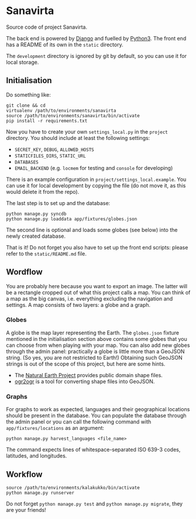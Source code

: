 # Sanavirta

Source code of project Sanavirta.

The back end is powered by [Django](https://www.djangoproject.com) and fuelled
by [Python3](https://www.python.org/). The front end has a README of its own in
the `static` directory.

The `development` directory is ignored by git by default, so you can use it for
local storage.


## Initialisation

Do something like:

```
git clone && cd
virtualenv /path/to/environments/sanavirta
source /path/to/environments/sanavirta/bin/activate
pip install -r requirements.txt
```

Now you have to create your own `settings_local.py` in the `project` directory.
You should include at least the following settings:

* `SECRET_KEY`, `DEBUG`, `ALLOWED_HOSTS`
* `STATICFILES_DIRS`, `STATIC_URL`
* `DATABASES`
* `EMAIL_BACKEND` (e.g. `locmem` for testing and `console` for developing)

There is an example configuration in `project/settings_local.example`. You can
use it for local development by copying the file (do not move it, as this would
delete it from the repo).

The last step is to set up and the database:
```
python manage.py syncdb
python manage.py loaddata app/fixtures/globes.json
```
The second line is optional and loads some globes (see below) into the newly
created database.

That is it! Do not forget you also have to set up the front end scripts: please
refer to the `static/README.md` file.


## Wordflow

You are probably here because you want to export an image. The latter will be a
rectangle cropped out of what this project calls a map. You can think of a map
as the big canvas, i.e. everything excluding the navigation and settings. A map
consists of two layers: a globe and a graph.


### Globes

A globe is the map layer representing the Earth. The `globes.json` fixture
mentioned in the initialisation section above contains some globes that you can
choose from when playing with your map. You can also add new globes through the
admin panel: practically a globe is little more than a GeoJSON string. (So yes,
you are not restricted to Earth!) Obtaining such GeoJSON strings is out of the
scope of this project, but here are some hints.

* The [Natural Earth Project](http://www.naturalearthdata.com/) provides public
  domain shape files.
* [ogr2ogr](http://www.gdal.org/ogr2ogr.html) is a tool for converting shape
  files into GeoJSON.


### Graphs

For graphs to work as expected, languages and their geographical locations
should be present in the database. You can populate the database through the
admin panel or you can call the following command with `app/fixtures/locations`
as an argument:
```
python manage.py harvest_languages <file_name>
```
The command expects lines of whitespace-separated ISO 639-3 codes, latitudes,
and longitudes.


## Workflow

```
source /path/to/environments/kalakukko/bin/activate
python manage.py runserver
```
Do not forget `python manage.py test` and `python manage.py migrate`, they are
your friends!


